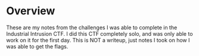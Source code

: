 # Overview

These are my notes from the challenges I was able to complete in the Industrial Intrusion CTF. I did this CTF completely solo, and was only able to work on it for the first day. This is NOT a writeup, just notes I took on how I was able to get the flags.
